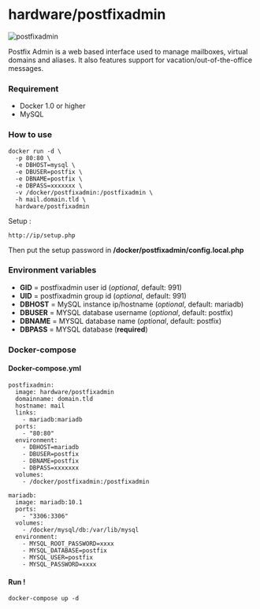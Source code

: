 # hardware/postfixadmin

![postfixadmin](http://i.imgur.com/UCtvKHR.png "postfixadmin")

Postfix Admin is a web based interface used to manage mailboxes, virtual domains and aliases. It also features support for vacation/out-of-the-office messages.

### Requirement

- Docker 1.0 or higher
- MySQL

### How to use

```
docker run -d \
  -p 80:80 \
  -e DBHOST=mysql \
  -e DBUSER=postfix \
  -e DBNAME=postfix \
  -e DBPASS=xxxxxxx \
  -v /docker/postfixadmin:/postfixadmin \
  -h mail.domain.tld \
  hardware/postfixadmin
```

Setup :

```
http://ip/setup.php
```

Then put the setup password in **/docker/postfixadmin/config.local.php**

### Environment variables

- **GID** = postfixadmin user id (*optional*, default: 991)
- **UID** = postfixadmin group id (*optional*, default: 991)
- **DBHOST** = MySQL instance ip/hostname (*optional*, default: mariadb)
- **DBUSER** = MYSQL database username (*optional*, default: postfix)
- **DBNAME** = MYSQL database name (*optional*, default: postfix)
- **DBPASS** = MYSQL database (**required**)

### Docker-compose

#### Docker-compose.yml

```
postfixadmin:
  image: hardware/postfixadmin
  domainname: domain.tld
  hostname: mail
  links:
    - mariadb:mariadb
  ports:
    - "80:80"
  environment:
    - DBHOST=mariadb
    - DBUSER=postfix
    - DBNAME=postfix
    - DBPASS=xxxxxxx
  volumes:
    - /docker/postfixadmin:/postfixadmin

mariadb:
  image: mariadb:10.1
  ports:
    - "3306:3306"
  volumes:
    - /docker/mysql/db:/var/lib/mysql
  environment:
    - MYSQL_ROOT_PASSWORD=xxxx
    - MYSQL_DATABASE=postfix
    - MYSQL_USER=postfix
    - MYSQL_PASSWORD=xxxx
```

#### Run !

```
docker-compose up -d
```